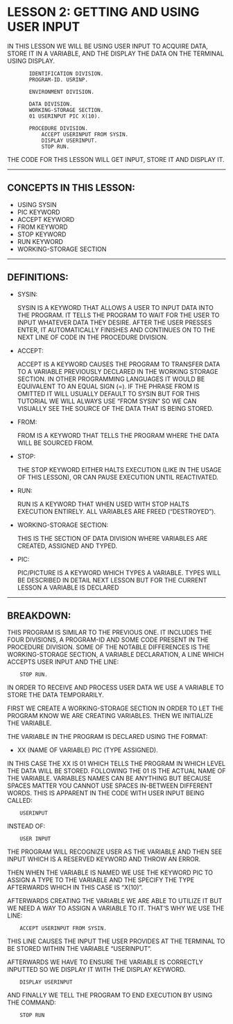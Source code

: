 # LESSON 2: GETTING AND USING USER INPUT

IN THIS LESSON WE WILL BE USING USER INPUT TO ACQUIRE DATA, STORE IT IN A VARIABLE, AND THE DISPLAY THE DATA ON THE TERMINAL USING DISPLAY.

```
       IDENTIFICATION DIVISION.
       PROGRAM-ID. USRINP.

       ENVIRONMENT DIVISION.

       DATA DIVISION.
       WORKING-STORAGE SECTION.
       01 USERINPUT PIC X(10).

       PROCEDURE DIVISION.
           ACCEPT USERINPUT FROM SYSIN.
           DISPLAY USERINPUT.
           STOP RUN.

```

THE CODE FOR THIS LESSON WILL GET INPUT, STORE IT AND DISPLAY IT.

----------------------------------------------

CONCEPTS IN THIS LESSON:
---
* USING SYSIN
* PIC KEYWORD
* ACCEPT KEYWORD
* FROM KEYWORD
* STOP KEYWORD
* RUN KEYWORD
* WORKING-STORAGE SECTION

----------------------------------------------

DEFINITIONS:
----
* SYSIN:

	SYSIN IS A KEYWORD THAT ALLOWS A USER TO INPUT DATA INTO THE PROGRAM. IT TELLS THE PROGRAM TO WAIT FOR THE USER TO INPUT WHATEVER DATA THEY DESIRE. AFTER THE USER PRESSES ENTER, IT AUTOMATICALLY FINISHES AND CONTINUES ON TO THE NEXT LINE OF CODE IN THE PROCEDURE DIVISION. 

* ACCEPT:

	ACCEPT IS A KEYWORD CAUSES THE PROGRAM TO TRANSFER DATA TO A VARIABLE PREVIOUSLY DECLARED IN THE WORKING STORAGE SECTION. IN OTHER PROGRAMMING LANGUAGES IT WOULD BE EQUIVALENT TO AN EQUAL SIGN (=). IF THE PHRASE FROM IS OMITTED IT WILL USUALLY DEFAULT TO SYSIN BUT FOR THIS TUTORIAL WE WILL ALWAYS USE “FROM SYSIN” SO WE CAN VISUALLY SEE THE SOURCE OF THE DATA THAT IS BEING STORED.

* FROM:

	FROM IS A KEYWORD THAT TELLS THE PROGRAM WHERE THE DATA WILL BE SOURCED FROM.

* STOP:

	THE STOP KEYWORD EITHER HALTS EXECUTION (LIKE IN THE USAGE OF THIS LESSON), OR CAN PAUSE EXECUTION UNTIL REACTIVATED.

* RUN:

	RUN IS A KEYWORD THAT WHEN USED WITH STOP HALTS EXECUTION ENTIRELY. ALL VARIABLES ARE FREED (“DESTROYED”).

* WORKING-STORAGE SECTION:

	THIS IS THE SECTION OF DATA DIVISION WHERE VARIABLES ARE CREATED, ASSIGNED AND TYPED. 

* PIC:

	PIC/PICTURE IS A KEYWORD WHICH TYPES A VARIABLE. TYPES WILL BE DESCRIBED IN DETAIL NEXT LESSON BUT FOR THE CURRENT LESSON A VARIABLE IS DECLARED

----------------------------------------------

BREAKDOWN:
---

THIS PROGRAM IS SIMILAR TO THE PREVIOUS ONE. IT INCLUDES THE FOUR DIVISIONS, A PROGRAM-ID AND SOME CODE PRESENT IN THE PROCEDURE DIVISION. SOME OF THE NOTABLE DIFFERENCES IS THE WORKING-STORAGE SECTION, A VARIABLE DECLARATION, A LINE WHICH ACCEPTS USER INPUT AND THE LINE:
```
	STOP RUN.
```

IN ORDER TO RECEIVE AND PROCESS USER DATA WE USE A VARIABLE TO STORE THE DATA TEMPORARILY.

FIRST WE CREATE A WORKING-STORAGE SECTION IN ORDER TO LET THE PROGRAM KNOW WE ARE CREATING VARIABLES. THEN WE INITIALIZE THE VARIABLE.

THE VARIABLE IN THE PROGRAM IS DECLARED USING THE FORMAT: 

* XX (NAME OF VARIABLE) PIC (TYPE ASSIGNED).

IN THIS CASE THE XX IS 01 WHICH TELLS THE PROGRAM IN WHICH LEVEL THE DATA WILL BE STORED. FOLLOWING THE 01 IS THE ACTUAL NAME OF THE VARIABLE. VARIABLES NAMES CAN BE ANYTHING BUT BECAUSE SPACES MATTER YOU CANNOT USE SPACES IN-BETWEEN DIFFERENT WORDS. THIS IS APPARENT IN THE CODE WITH USER INPUT BEING CALLED:

```
	USERINPUT
```

INSTEAD OF:

```
	USER INPUT
```

THE PROGRAM WILL RECOGNIZE USER AS THE VARIABLE AND THEN SEE INPUT WHICH IS A RESERVED KEYWORD AND THROW AN ERROR.

THEN WHEN THE VARIABLE IS NAMED WE USE THE KEYWORD PIC TO ASSIGN A TYPE TO THE VARIABLE AND THE SPECIFY THE TYPE AFTERWARDS WHICH IN THIS CASE IS “X(10)”.

AFTERWARDS CREATING THE VARIABLE WE ARE ABLE TO UTILIZE IT BUT WE NEED A WAY TO ASSIGN A VARIABLE TO IT. THAT’S WHY WE USE THE LINE:

```
	ACCEPT USERINPUT FROM SYSIN.
```

THIS LINE CAUSES THE INPUT THE USER PROVIDES AT THE TERMINAL TO BE STORED WITHIN THE VARIABLE “USERINPUT”.

AFTERWARDS WE HAVE TO ENSURE THE VARIABLE IS CORRECTLY INPUTTED SO WE DISPLAY IT WITH THE DISPLAY KEYWORD.

```
	DISPLAY USERINPUT
```

AND FINALLY WE TELL THE PROGRAM TO END EXECUTION BY USING THE COMMAND:

```
	STOP RUN
```
